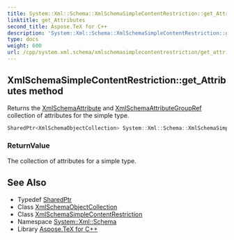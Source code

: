```yaml
---
title: System::Xml::Schema::XmlSchemaSimpleContentRestriction::get_Attributes method
linktitle: get_Attributes
second_title: Aspose.TeX for C++
description: 'System::Xml::Schema::XmlSchemaSimpleContentRestriction::get_Attributes method. Returns the XmlSchemaAttribute and XmlSchemaAttributeGroupRef collection of attributes for the simple type in C++.'
type: docs
weight: 600
url: /cpp/system.xml.schema/xmlschemasimplecontentrestriction/get_attributes/
---
```

## XmlSchemaSimpleContentRestriction::get_Attributes method


Returns the [XmlSchemaAttribute](../../xmlschemaattribute/) and [XmlSchemaAttributeGroupRef](../../xmlschemaattributegroupref/) collection of attributes for the simple type.

```cpp
SharedPtr<XmlSchemaObjectCollection> System::Xml::Schema::XmlSchemaSimpleContentRestriction::get_Attributes()
```


### ReturnValue

The collection of attributes for a simple type.

## See Also

* Typedef [SharedPtr](../../../system/sharedptr/)
* Class [XmlSchemaObjectCollection](../../xmlschemaobjectcollection/)
* Class [XmlSchemaSimpleContentRestriction](../)
* Namespace [System::Xml::Schema](../../)
* Library [Aspose.TeX for C++](../../../)
